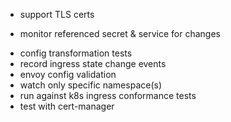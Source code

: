 - support TLS certs

* monitor referenced secret & service for changes

- config transformation tests
- record ingress state change events
- envoy config validation
- watch only specific namespace(s)
- run against k8s ingress conformance tests
- test with cert-manager
